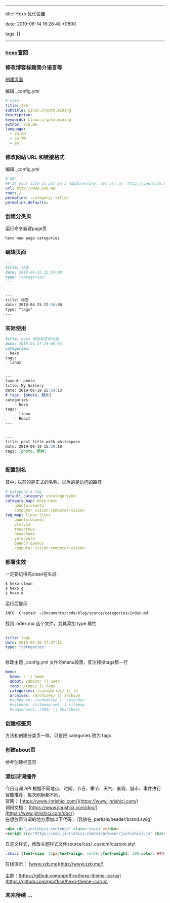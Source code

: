 
---

title: Hexo 优化设置

date: 2019-06-14 16:28:48 +0800

tags: []

---
<a name="UywVi"></a>
### [hexo官网](https://hexo.io/zh-cn/)
<a name="n6eqs"></a>
### 修改博客标题简介语言等
[创建页面](https://github.com/iissnan/hexo-theme-next/wiki/%E5%88%9B%E5%BB%BA%E5%88%86%E7%B1%BB%E9%A1%B5%E9%9D%A2)<br />
<br />编辑 _config.yml

```yaml
# Site
title: Xxb
subtitle: Linux,crypto,mining
description:
keywords: Linux,crypto,mining
author: xxb.me
language:
  - zh-CN
  - zh-TW
  - en
```
[]()
<a name="Jf2d6"></a>
### [](https://www.xxb.me/Hexo/yuque-hexo02/#%E4%BF%AE%E6%94%B9%E7%BD%91%E7%AB%99-URL-%E5%92%8C%E9%93%BE%E6%8E%A5%E6%A0%BC%E5%BC%8F)修改网站 URL 和链接格式
编辑 _config.yml

```yaml
# URL
## If your site is put in a subdirectory, set url as 'http://yoursite.com/child' and root as '/child/'
url: http://www.xxb.me
root: /
permalink: :category/:title/
permalink_defaults:
```


<a name="RqKOi"></a>
### [](https://www.xxb.me/Hexo/yuque-hexo02/#%E5%88%9B%E5%BB%BA%E5%88%86%E7%B1%BB%E9%A1%B5)创建分类页
运行命令新建page页

```bash
hexo new page categories
```
<a name="AwMpt"></a>
### 编辑页面
```markdown
---
title: 分类
date: 2018-04-25 22:34:08
type: "categories"
---


---
title: 标签
date: 2018-04-25 22:34:08
type: "tags"
---
```
<a name="MUlWU"></a>
### 实际使用

```markdown
title: hexo 添加标签和分类
date: 2018-04-27 23:00:34
categories:
- hexo
tags:
- linux


---
layout: photo
title: My Gallery
date: 2019-06-19 15:54:13
# tags: [photo, 照片]
categories:
    - hexo
tags:
    - linux
    - React
---


---
title: post title with whitespace
date: 2019-06-19 15:39:18
tags: [photo, 照片]
---

```
<a name="Jx1Zn"></a>
### 配置别名
其中`:` 以前的是正式的名称，以后的是访问的路径

```yaml
# Category & Tag
default_category: uncategorized
category_map: hexo:hexo
    ubuntu:ubuntu
    computer vision:computer-vision
tag_map: linux:linux
    ubuntu:ubuntu
    vim:vim
    tmux:tmux
    hexo:hexo
    yolo:yolo
    opencv:opencv
    computer vision:computer-vision
```

<a name="EAqVQ"></a>
### 部署生效
一定要记得先clean在生成
```bash
$ hexo clean
$ hexo g
$ hexo d
```

运行后提示

```bash
INFO  Created: ~/Documents/code/blog/source/categories/index.md
```

找到 index.md 这个文件，为其添加 type 属性

```yaml
---
title: tags
date: 2019-01-30 17:37:12
type: "categories"
---
```

修改主题 _config.yml 文件的menu段落，反注释掉tags那一行

```yaml
menu:
  home: / || home
  about: /about/ || user
  tags: /tags/ || tags
  categories: /categories/ || th
  archives: /archives/ || archive
  #schedule: /schedule/ || calendar
  #sitemap: /sitemap.xml || sitemap
  #commonweal: /404/ || heartbeat

```

<a name="OZ2T0"></a>
### 创建标签页
方法和创建分类页一样，只是把 categories 改为 tags
<a name="vLnLU"></a>
### [](https://www.xxb.me/Hexo/yuque-hexo02/#%E5%88%9B%E5%BB%BAabout%E9%A1%B5)创建about页
参考创建标签页
<a name="X5U86"></a>
### [](https://www.xxb.me/Hexo/yuque-hexo02/#%E6%B7%BB%E5%8A%A0%E8%AF%97%E8%AF%8D%E6%8F%92%E4%BB%B6)添加诗词插件
今日诗词 API 根据不同地点、时间、节日、季节、天气、景观、城市、事件进行智能推荐，每次刷新都不同。<br />官网： [https://www.jinrishici.com/](https://www.jinrishici.com/)<br />调用文档： [https://www.jinrishici.com/doc/](https://www.jinrishici.com/doc/)<br />在想放置诗词的地方添加以下代码：（我放在_partials/header/brand.swig）

```html
<div id="jinrishici-sentence" class="shici"></div>
<script src="https://sdk.jinrishici.com/v2/browser/jinrishici.js" charset="utf-8"></script>
```

自定义样式，修改主题样式文件source/css/_custom/custom.styl

```css
.shici {font-size: 15px;text-align: center;font-weight: 300;color: #444;font-style: italic;}
```

在线演示： [www.xxb.me](http://www.xxb.me/)<br />
<br />主题：[https://github.com/ppoffice/hexo-theme-icarus](https://github.com/ppoffice/hexo-theme-icarus)
<a name="3oTZQ"></a>
### [](https://www.xxb.me/Hexo/yuque-hexo02/#%E6%9C%AA%E5%AE%8C%E5%BE%85%E7%BB%AD-%E2%80%A6)未完待续 …

